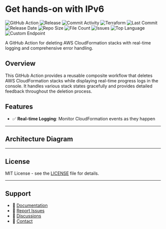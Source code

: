 # Get hands-on with IPv6

![GitHub Action](https://img.shields.io/badge/GitHub-Action-blue?logo=github)&nbsp;![Release](https://github.com/subhamay-bhattacharyya/1603-vpc-tf/actions/workflows/release.yaml/badge.svg)&nbsp;![Commit Activity](https://img.shields.io/github/commit-activity/t/subhamay-bhattacharyya/1603-vpc-tf)&nbsp;![Terraform](https://img.shields.io/badge/AWS-Terraform-orange?logo=amazonaws)&nbsp;![Last Commit](https://img.shields.io/github/last-commit/subhamay-bhattacharyya/1603-vpc-tf)&nbsp;![Release Date](https://img.shields.io/github/release-date/subhamay-bhattacharyya/1603-vpc-tf)&nbsp;![Repo Size](https://img.shields.io/github/repo-size/subhamay-bhattacharyya/1603-vpc-tf)&nbsp;![File Count](https://img.shields.io/github/directory-file-count/subhamay-bhattacharyya/1603-vpc-tf)&nbsp;![Issues](https://img.shields.io/github/issues/subhamay-bhattacharyya/1603-vpc-tf)&nbsp;![Top Language](https://img.shields.io/github/languages/top/subhamay-bhattacharyya/1603-vpc-tf)&nbsp;![Custom Endpoint](https://img.shields.io/endpoint?url=https://gist.githubusercontent.com/bsubhamay/f60146208330e3c09aed58949afa4f31/raw/1603-vpc-tf.json?)


A GitHub Action for deleting AWS CloudFormation stacks with real-time logging and comprehensive error handling.

## Overview

This GitHub Action provides a reusable composite workflow that deletes AWS CloudFormation stacks while displaying real-time progress logs in the console. It handles various stack states gracefully and provides detailed feedback throughout the deletion process.

## Features

- ✅ **Real-time Logging**: Monitor CloudFormation events as they happen

---

## Architecture Diagram


---

## License

MIT License - see the [LICENSE](LICENSE) file for details.

---

## Support

- 📖 [Documentation](https://github.com/subhamay-bhattacharyya/1603-vpc-tf/wiki)
- 🐛 [Report Issues](https://github.com/subhamay-bhattacharyya/1603-vpc-tf/issues)
- 💬 [Discussions](https://github.com/subhamay-bhattacharyya/1603-vpc-tf/discussions)
- 📧 [Contact](mailto:support@subhamay.aws@gmail.com)